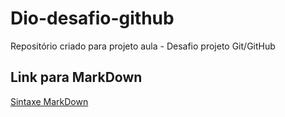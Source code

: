 # Dio-desafio-github
Repositório criado para projeto aula - Desafio projeto Git/GitHub

## Link para MarkDown
[Sintaxe MarkDown](https://www.markdownguide.org/basic-syntax/)
